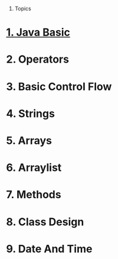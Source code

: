
1. Topics

# [1. Java Basic](./javabasic/index.md)
# 2. Operators 
# 3. Basic Control Flow
# 4. Strings
# 5. Arrays
# 6. Arraylist
# 7. Methods
# 8. Class Design 
# 9. Date And Time